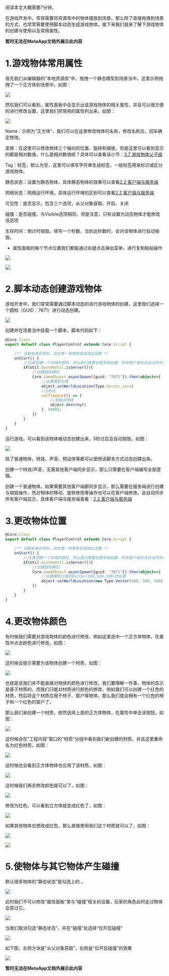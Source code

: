 阅读本文大概需要7分钟。

在游戏开发中，常常需要将资源库中的物体摆放到场景，那么除了直接拖拽到场景的方式，也常常需要使用脚本动态生成游戏物体。接下来我们就来了解下游戏物体的创建与使用以及常用属性。

**暂时无法在MetaApp文档外展示此内容**

# 1.游戏物体常用属性

首先我们从编辑器的“本地资源库”中，拖拽一个静态模型到场景当中，这里示例拖拽了一个正方体到场景中，如图：

![](https://meta.feishu.cn/space/api/box/stream/download/asynccode/?code=MWMyZWViOTEzOTRjMDJiZWY5N2M0ZDkwNGQ0MDUyMGRfSEgwM1NXVzNCaUt5akl2NXBJeEhzRzVUOUVKeG56TXdfVG9rZW46Ym94Y25pOFVaM1lIM2ZycTZIWTRpR2NoTDhiXzE2ODA3MDIxOTQ6MTY4MDcwNTc5NF9WNA)

然后我们可以看到，属性面板中会显示出该游戏物体的相关属性，并且可以很方便的进行修改设置，这里我们把常用的属性列出来，如图：

![](https://meta.feishu.cn/space/api/box/stream/download/asynccode/?code=YmNmODU0N2FhOWI5MGUzNzdiYjZmNTA1NDQyMTUxODVfaHZmQVdvcFhkZ3VRWDhuUW01UEVRSTBqcUowYXUwOGlfVG9rZW46Ym94Y25sQzZRNFRyNGlTd2xNQ212VTRlWlRmXzE2ODA3MDIxOTQ6MTY4MDcwNTc5NF9WNA)

Name：示例为“正方体”，我们可以在这里修改物体的名称，修改名称后，回车确定修改。

变换：在这里可以修改物体三个轴向的位置、旋转和缩放，但是这里可以看到显示的都是相对数值，什么是相对数值呢？具体可以查看该小节：[3.7 游戏物体父子级](https://meta.feishu.cn/wiki/wikcnCcISRFpHTzK1K0HWOHmpTc)

Tag：标签，默认为空，这里可以填写字符串生成标签，一般标签用来标识或区分游戏物体。

静态状态：设置为静态物体，具体静态物体的效果可以查看[2.2 客户端与服务端](https://meta.feishu.cn/wiki/wikcnm9X4XC4y8oypXQTEfEIjEe)

网络状态：网络运行环境，具体运行环境的区别可以查看[2.2 客户端与服务端](https://meta.feishu.cn/wiki/wikcnm9X4XC4y8oypXQTEfEIjEe)

可见性：是否显示。包含三个选项，从父对象获取、开启、关闭

碰撞：是否碰撞。与Visible选项相同，但是注意，只有设置为动态物体才能修改该选项

生存时间：倒计时销毁。填写一个秒数，当到达秒数时，会对该物体进行自动销毁。

* 属性面板的每个节点位置我们都能通过右键点击弹出菜单，进行复制粘贴操作

![](https://meta.feishu.cn/space/api/box/stream/download/asynccode/?code=NDRlZDk5NjVlMTIwMDQ3YmJmM2M1OGE3Zjk2OTM1YWVfZ2dsZXREdFBxVXJIMGZ4eklMREYxTXJXTm43WW10UmpfVG9rZW46Ym94Y25aaHZRd3BwZlAyYjkwVVZhb3NNSE9lXzE2ODA3MDIxOTQ6MTY4MDcwNTc5NF9WNA)

![](https://meta.feishu.cn/space/api/box/stream/download/asynccode/?code=MGI4MGFjODc5ODhjMTYwMmY5ZDRiYzgxY2ZmNWZkYzBfMlhUNUdUaWtpM0lma09BVkQ4dnRSdUFNaUprSXFqMmxfVG9rZW46Ym94Y251VlE4ZkdKQVdsYmpLaVV1ZzBhOU9mXzE2ODA3MDIxOTQ6MTY4MDcwNTc5NF9WNA)

# 2.脚本动态创建游戏物体

游戏开发中，我们常常需要通过脚本动态的进行游戏物体的创建，这里我们选择一个圆柱（GUID：7671）进行动态创建。

![](https://meta.feishu.cn/space/api/box/stream/download/asynccode/?code=OTZmMDhlZjNkZDI5ZTdiZTQ4YTBmMGUwNzY3M2RlMjhfNGZOMGdWUjVaZlNjQ25CMmdvYTRUWWtaT1pYY2U2VnVfVG9rZW46Ym94Y250SlZGazVadFBhTFMzdGNkYVk0WHhiXzE2ODA3MDIxOTQ6MTY4MDcwNTc5NF9WNA)

创建并在场景当中挂载一个脚本，脚本代码如下：

```TypeScript
@Core.Class
export default class PlayerControl extends Core.Script {

    /** 当脚本被实例后，会在第一帧更新前调用此函数 */
    onStart() {   
        //这里创建一个双端的圆柱，所以我们需要在服务端创建，所有客户端也会自动同步创建
        if(Util.SystemUtil.isServer()){
            //创建圆柱模型
            Core.GameObject.asyncSpawn({guid: "7671"}).then(object=>{
                //设置模型位置
                object.setWorldLocation(Type.Vector.zero)
                //5秒后
                setTimeout(() => {
                    //销毁该物体
                    object.destroy()
                }, 5000);
            })
        }
    }
}
```

运行游戏，可以看到该物体被动态创建出来，5秒过后会自动销毁，如图：

![](https://meta.feishu.cn/space/api/box/stream/download/asynccode/?code=MWNjMTU1MzE1MTdlMjU5NWI4YWM4ZjEzNjYwNGE1MGNfUG45Rm91UU5vQ2llalVaUHRXREdWVTFiUGpoOWl4UnRfVG9rZW46Ym94Y25pR3ZDSW93b2psTWZjTzlxa04wVG1jXzE2ODA3MDIxOTQ6MTY4MDcwNTc5NF9WNA)

除了普通物体，特效、声音、预设体等都可以使用该脚本方式动态创建出来。

创建一个特效/声音，无需其他客户端同步显示，那么只需要在客户端编写全部逻辑。

创建一个普通物体，如果需要其他客户端都同步显示，那么需要在服务端进行创建与销毁操作，而对物体的移动、旋转修改等操作也可以在客户端修改，会自动同步所有客户端显示，具体客户端与服务端查看：[2.2 客户端与服务端](https://meta.feishu.cn/wiki/wikcnm9X4XC4y8oypXQTEfEIjEe)

# 3.更改物体位置

```TypeScript
@Core.Class
export default class PlayerControl extends Core.Script {

    /** 当脚本被实例后，会在第一帧更新前调用此函数 */
    onStart() {   
        //这里创建一个双端的圆柱，所以我们需要在服务端创建，所有客户端也会自动同步创建
        if(Util.SystemUtil.isServer()){
            //创建圆柱模型
            Core.GameObject.asyncSpawn({guid: "7671"}).then(object=>{
                //设置模型位置到Vector(500,500,100)的位置
                object.setWorldLocation(new Type.Vector(500, 500, 100))
            })
        }
    }
}
```

# 4.更改物体颜色

有时候我们需要对游戏物体的颜色进行修改，例如这里选中一个正方体物体，在属性中点击颜色进行修改，如图：

![](https://meta.feishu.cn/space/api/box/stream/download/asynccode/?code=ZDMxYmVkYzhmMzgyOTMwY2Y5Mzg5MTg3NTQwYmVjY2ZfNnZwUTduZXBEdzM3Yjk1Y0sxNnFvMDdOV0RLUEZ6c3hfVG9rZW46Ym94Y252ZTJ4eUs3MG9OY2Z6eWUxRzhEOXRoXzE2ODA3MDIxOTQ6MTY4MDcwNTc5NF9WNA)

这时候会提示需要为该物体创建一个材质，如图：

![](https://meta.feishu.cn/space/api/box/stream/download/asynccode/?code=YjBlOGRjOTYxNzY3Y2RhZDA5M2QxODE3MWJmOTBiZWJfR0h1c3JtNlRRdDhYTVU1R2hIRDh5NVEwa2t5UkNNVDFfVG9rZW46Ym94Y25hcTl4ZlQyTHQ4QTlMazI2N1ZkdTNlXzE2ODA3MDIxOTQ6MTY4MDcwNTc5NF9WNA)

也就是说我们并不能直接对物体的颜色进行修改，我们要理解一件事，物体的显示是基于材质的，而我们只能对材质进行颜色的修改，例如我们可以创建一个红色的材质，然后将这个材质应用于椅子、窗户等物体，那么我们就会拥有一个红色的椅子和一个红色的窗户了。

那么我们来创建一个材质，依然选择上面的正方体物体，在属性中单击该按钮，如图：

![](https://meta.feishu.cn/space/api/box/stream/download/asynccode/?code=MDNmNDk5MDJhMmMxOGE0MmM5ZWQyMDM0M2Q2OGEyMmVfUGRjTDlkVG5qYTJ2Z3FBUFRPNGd1SEpiNDVDenE0WlJfVG9rZW46Ym94Y252VFNqekdta0ROdHVVRUF6VWNRUzFLXzE2ODA3MDIxOTQ6MTY4MDcwNTc5NF9WNA)

这时候会在“工程内容”窗口的“材质”分组中看到我们新创建的材质，并且这里重命名为红色材质，如图：

![](https://meta.feishu.cn/space/api/box/stream/download/asynccode/?code=MzZjZTc1MzYxNDIzMzcxY2Q3YTNmMWViYzMwODBhMjdfVGp0NWxQMzZvSzJNRDhrMkxEd1JTMlM0cGRqT1RLS0tfVG9rZW46Ym94Y25rOHZLaUEwMm1XMzI0c2ZCc1FsanZnXzE2ODA3MDIxOTQ6MTY4MDcwNTc5NF9WNA)

这时候也会看到正方体物体也应用了该材质，如图：

![](https://meta.feishu.cn/space/api/box/stream/download/asynccode/?code=ZDgyMDFiM2IwOTcxN2MxNzEwYzA4YTA3MGFiMzkyMGZfRDY4eUtwTlJNUXZUaVlJMnJWVzNvRFB1c0tDZWQyeUFfVG9rZW46Ym94Y25nRktDdzNFdlJmdmJ4d1ZtTnRIRW9kXzE2ODA3MDIxOTQ6MTY4MDcwNTc5NF9WNA)

这时候我们再去修改颜色就可以了，如图：

![](https://meta.feishu.cn/space/api/box/stream/download/asynccode/?code=MzFhM2IwMTUyNzljODlmMDA3ZTJhNDRlOWVlZGQwYTBfWDRUU05LdnZyV1paT0ZzcUljUjNrMXFHSWNtZU02ZWRfVG9rZW46Ym94Y25JcmdrRHBHbnF6QW5YR0ozUElVRlplXzE2ODA3MDIxOTQ6MTY4MDcwNTc5NF9WNA)

修改为红色，可以看到立方体就变成红色了，如图：

![](https://meta.feishu.cn/space/api/box/stream/download/asynccode/?code=NDc4YTg0YmEwZmYwYTZiYmNlMDcyMjBhZGQxMTljN2JfaVJwN2l5NmxsSU1adHh2R0JaMG9xSFltNnlsbzVpSUdfVG9rZW46Ym94Y25LMmlia0ZvRHFyVmw3UXljejhQd0llXzE2ODA3MDIxOTQ6MTY4MDcwNTc5NF9WNA)

如果其他物体也想改成红色，那么直接使用我们这个材质就可以了，如图：

![](https://meta.feishu.cn/space/api/box/stream/download/asynccode/?code=MWM3ZWM2YzdiNDAxNjM0ZTUxNmU1YmQ5MDg5YTU5YWJfeGZjQnVHUGhDRWFFV0JXbDN2dkl2UjhBNU9pUVRTMG5fVG9rZW46Ym94Y252RGRRcVdqUUZrVFlTMjdkbGx0c3dLXzE2ODA3MDIxOTQ6MTY4MDcwNTc5NF9WNA)

![](https://meta.feishu.cn/space/api/box/stream/download/asynccode/?code=OGYxMjY4ZjNjZGEzYzU2Mjk1OTY4MmIyMzEwOGZmMWZfcVBrZUhQTVJVdWxCMDN2RmRYeG1OWG5ZRUptRVF6R2xfVG9rZW46Ym94Y25MNTk5bkJhbUFmS3Bma1J5Q2RXbm9mXzE2ODA3MDIxOTQ6MTY4MDcwNTc5NF9WNA)

# 5.使物体与其它物体产生碰撞

默认很多物体的“静态状态”是勾选上的 。

![](https://meta.feishu.cn/space/api/box/stream/download/asynccode/?code=MzBmM2JlNWIzZWZjNjM2NDc5OTAwMDkwNGRkNGM0MzNfY1VRcHFJMlRLeUZDZHc2d003WnpEd3ZOcWF4RzVzblZfVG9rZW46Ym94Y25VUXZjUnpzVndxZkFFMjVqekhOTmxoXzE2ODA3MDIxOTQ6MTY4MDcwNTc5NF9WNA)

此时我们不可以修改“属性面板”里与“碰撞”相关的设置，玩家的角色此时走过物体会穿过它。

![](https://meta.feishu.cn/space/api/box/stream/download/asynccode/?code=OTllZmMyNTE3MTAwODlkMmNiZjYwYTY2YTIzNjQ0MTBfc0hOZHlDS0h2S01OandmNnMzTlBsZEM5OXRuNlhibjZfVG9rZW46Ym94Y244WkVnUmNnek1LNDR1R3BnZmdHYjZjXzE2ODA3MDIxOTQ6MTY4MDcwNTc5NF9WNA)

当我们取消勾选“静态状态”，并在“碰撞”处选择“仅开启碰撞”

![](https://meta.feishu.cn/space/api/box/stream/download/asynccode/?code=NjMwODBiNDUyN2EyYzU5NmY3NmQ4NWQ3M2MwOTlhN2ZfaVI2NmFodm9CVEM3MzlHYmVXVzRsMDV1bmtCNHdzZElfVG9rZW46Ym94Y25yb0hESWJKR2lJTHY1U2VVTUg5VUFkXzE2ODA3MDIxOTQ6MTY4MDcwNTc5NF9WNA)

如下图，左侧方块是“从父对象获取”，右侧是“仅开启碰撞”的效果

![](https://meta.feishu.cn/space/api/box/stream/download/asynccode/?code=Y2QyNWZiOGYwODdlMzZmYjNlYTQwZjIwNjFlOWFiM2FfQVU3a1ZuZXdBT3FVbG9vdTZrdlZ3Z3dJUmF1Y3F2dURfVG9rZW46Ym94Y25MZU10SjA3WjRRME1VQzg4UnRQTnBiXzE2ODA3MDIxOTQ6MTY4MDcwNTc5NF9WNA)

**暂时无法在MetaApp文档外展示此内容**

